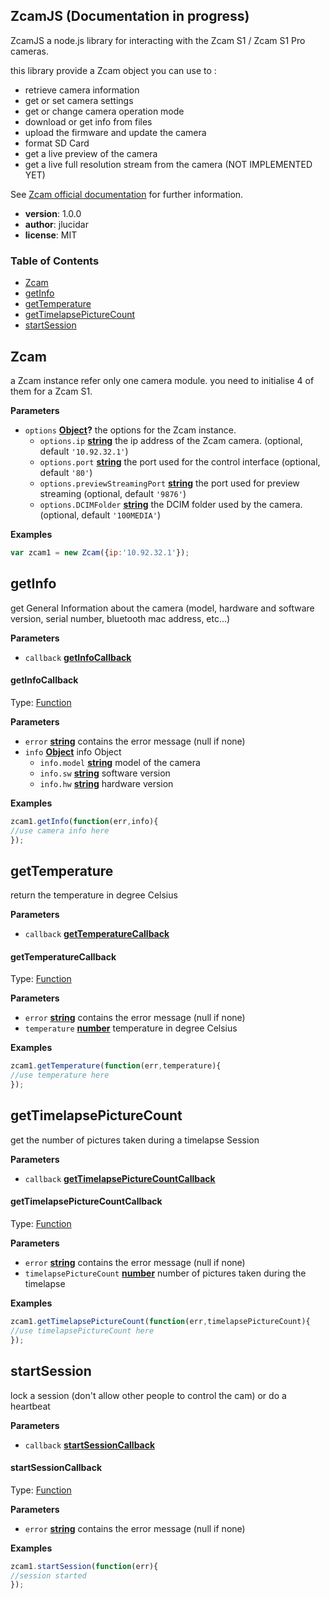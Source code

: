 <!-- Generated by documentation.js. Update this documentation by updating the source code. -->

## ZcamJS (Documentation in progress)

ZcamJS a node.js library for interacting with the Zcam S1 / Zcam S1 Pro cameras.

this library provide a Zcam object you can use to :

-   retrieve camera information
-   get or set camera settings
-   get or change camera operation mode
-   download or get info from files
-   upload the firmware and update the camera
-   format SD Card
-   get a live preview of the camera
-   get a live full resolution stream from the camera (NOT IMPLEMENTED YET)

See [Zcam official documentation](http://github.com/imaginevision/Z-Camera-Doc) for further information.

-   **version**: 1.0.0
-   **author**: jlucidar
-   **license**: MIT

### Table of Contents

-   [Zcam](#zcam)
-   [getInfo](#getinfo)
-   [getTemperature](#gettemperature)
-   [getTimelapsePictureCount](#gettimelapsepicturecount)
-   [startSession](#startsession)


## Zcam

a Zcam instance refer only one camera module. you need to initialise 4 of them for a Zcam S1.

**Parameters**

-   `options` **[Object](https://developer.mozilla.org/en-US/docs/Web/JavaScript/Reference/Global_Objects/Object)?** the options for the Zcam instance.
    -   `options.ip` **[string](https://developer.mozilla.org/en-US/docs/Web/JavaScript/Reference/Global_Objects/String)** the ip address of the Zcam camera. (optional, default `'10.92.32.1'`)
    -   `options.port` **[string](https://developer.mozilla.org/en-US/docs/Web/JavaScript/Reference/Global_Objects/String)** the port used for the control interface (optional, default `'80'`)
    -   `options.previewStreamingPort` **[string](https://developer.mozilla.org/en-US/docs/Web/JavaScript/Reference/Global_Objects/String)** the port used for preview streaming (optional, default `'9876'`)
    -   `options.DCIMFolder` **[string](https://developer.mozilla.org/en-US/docs/Web/JavaScript/Reference/Global_Objects/String)** the DCIM folder used by the camera. (optional, default `'100MEDIA'`)

**Examples**

```javascript
var zcam1 = new Zcam({ip:'10.92.32.1'});
```

## getInfo

get General Information about the camera (model, hardware and software version, serial number, bluetooth mac address, etc...)

**Parameters**

-   `callback` **[getInfoCallback](#getinfocallback)**

#### getInfoCallback

Type: [Function](https://developer.mozilla.org/en-US/docs/Web/JavaScript/Reference/Statements/function)

**Parameters**

-   `error` **[string](https://developer.mozilla.org/en-US/docs/Web/JavaScript/Reference/Global_Objects/String)** contains the error message (null if none)
-   `info` **[Object](https://developer.mozilla.org/en-US/docs/Web/JavaScript/Reference/Global_Objects/Object)** info Object
    -   `info.model` **[string](https://developer.mozilla.org/en-US/docs/Web/JavaScript/Reference/Global_Objects/String)** model of the camera
    -   `info.sw` **[string](https://developer.mozilla.org/en-US/docs/Web/JavaScript/Reference/Global_Objects/String)** software version
    -   `info.hw` **[string](https://developer.mozilla.org/en-US/docs/Web/JavaScript/Reference/Global_Objects/String)** hardware version

**Examples**

```javascript
zcam1.getInfo(function(err,info){
//use camera info here
});
```

## getTemperature

return the temperature in degree Celsius

**Parameters**

-   `callback` **[getTemperatureCallback](#gettemperaturecallback)**

#### getTemperatureCallback

Type: [Function](https://developer.mozilla.org/en-US/docs/Web/JavaScript/Reference/Statements/function)

**Parameters**

-   `error` **[string](https://developer.mozilla.org/en-US/docs/Web/JavaScript/Reference/Global_Objects/String)** contains the error message (null if none)
-   `temperature` **[number](https://developer.mozilla.org/en-US/docs/Web/JavaScript/Reference/Global_Objects/Number)** temperature in degree Celsius

**Examples**

```javascript
zcam1.getTemperature(function(err,temperature){
//use temperature here
});
```

## getTimelapsePictureCount

get the number of pictures taken during a timelapse Session

**Parameters**

-   `callback` **[getTimelapsePictureCountCallback](#gettimelapsepicturecountcallback)**

#### getTimelapsePictureCountCallback

Type: [Function](https://developer.mozilla.org/en-US/docs/Web/JavaScript/Reference/Statements/function)

**Parameters**

-   `error` **[string](https://developer.mozilla.org/en-US/docs/Web/JavaScript/Reference/Global_Objects/String)** contains the error message (null if none)
-   `timelapsePictureCount` **[number](https://developer.mozilla.org/en-US/docs/Web/JavaScript/Reference/Global_Objects/Number)** number of pictures taken during the timelapse

**Examples**

```javascript
zcam1.getTimelapsePictureCount(function(err,timelapsePictureCount){
//use timelapsePictureCount here
});
```

## startSession

lock a session (don't allow other people to control the cam) or do a heartbeat

**Parameters**

-   `callback` **[startSessionCallback](#startsessioncallback)**

#### startSessionCallback

Type: [Function](https://developer.mozilla.org/en-US/docs/Web/JavaScript/Reference/Statements/function)

**Parameters**

-   `error` **[string](https://developer.mozilla.org/en-US/docs/Web/JavaScript/Reference/Global_Objects/String)** contains the error message (null if none)

**Examples**

```javascript
zcam1.startSession(function(err){
//session started
});
```
